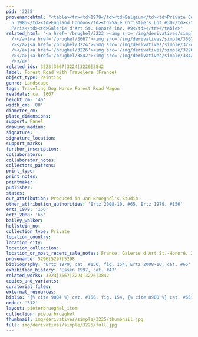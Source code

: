 ```yaml
---
pid: '3225'
provenancehtml: "<table><tr><td>1979</td><td>Belgium</td><td>Private Collection</td></tr><tr><td>Jul
  5 1985</td><td>England London</td><td>Sale Christie's Lot #30</td></tr><tr><td>1985</td><td>France
  Paris</td><td>Galerie d'Art St. Honoré inv. #9</td></tr></table>"
related_html: "<a href='/brughel/3223'><img src='/img/derivatives/simple/3223/thumbnail.jpg'
  /></a>|<a href='/brughel/3667'><img src='/img/derivatives/simple/3667/thumbnail.jpg'
  /></a>|<a href='/brughel/3224'><img src='/img/derivatives/simple/3224/thumbnail.jpg'
  /></a>|<a href='/brughel/3226'><img src='/img/derivatives/simple/3226/thumbnail.jpg'
  /></a>|<a href='/brughel/3842'><img src='/img/derivatives/simple/3842/thumbnail.jpg'
  /></a>"
related_ids: 3223|3667|3224|3226|3842
label: Forest Road with Travelers (France)
object_type: Painting
genre: Landscape
tags: Traveling Dog Horse Forest Road Wagon
realdate: ca. 1607
height_cm: '46'
width_cm: '88'
diameter_cm:
plate_dimensions:
support: Panel
drawing_medium:
signature:
signature_location:
support_marks:
further_inscription:
collaborators:
collaborator_notes:
collectors_patrons:
print_type:
print_notes:
printmaker:
publisher:
states:
our_attribution: Produced in Jan Brueghel's Studio
other_attribution_authorities: 'Ertz 2008-10, #65, Ertz 1979, #156'
ertz_1979: '156'
ertz_2008: '65'
bailey_walker:
hollstein_no:
collection_type: Private
location_country:
location_city:
location_collection:
location_or_most_recent_sale_notes: France, Galerie d'Art St.-Honoré, 2012
provenance: 5296|5297|5298
bibliography: 'Ertz 1979, cat. #156, fig. 154; Ertz 2008-10, cat. #65'
exhibition_history: 'Essen 1997, cat. #47'
related_works: 3223|3667|3224|3226|3842
copies_and_variants:
curatorial_files:
external_resources:
biblio: "{% cite 9004 %} cat. #156, fig. 154, {% cite 8900 %} cat. #65"
order: '312'
layout: pieterbrueghel_item
collection: pieterbrueghel
thumbnail: img/derivatives/simple/3225/thumbnail.jpg
full: img/derivatives/simple/3225/full.jpg
---
```

